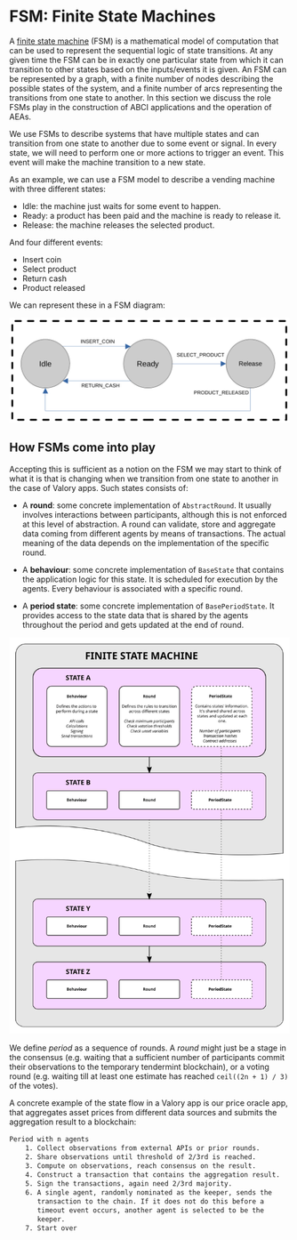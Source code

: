 # FSM: Finite State Machines

A [finite state machine](https://en.wikipedia.org/wiki/Finite-state_machine) (FSM) is a mathematical model of computation that can be
used to represent the sequential logic of state transitions. At any given time
the FSM can be in exactly one particular state from which it can transition to
other states based on the inputs/events it is given. An FSM can be represented by a
graph, with a finite number of nodes describing the possible states of the
system, and a finite number of arcs representing the transitions from one state
to another. In this section we discuss the role FSMs play in the construction
of ABCI applications and the operation of AEAs.

We use FSMs to describe systems that have multiple states and can transition from one state to another due to some event or signal. In every state, we will need to perform one or more actions to trigger an event. This event will make the machine transition to a new state.

As an example, we can use a FSM model to describe a vending machine with three different states:

- Idle: the machine just waits for some event to happen.
- Ready: a product has been paid and the machine is ready to release it.
- Release: the machine releases the selected product.

And four different events:

- Insert coin
- Select product
- Return cash
- Product released


We can represent these in a FSM diagram:


![](./images/vending_machine_fsm.png)

## How FSMs come into play

Accepting this is sufficient as a notion on the FSM we may start to think of
what it is that is changing when we transition from one state to another in the case of Valory apps. Such states consists of:

- A **round**: some concrete implementation of `AbstractRound`. It usually involves
  interactions between participants, although this is not enforced
  at this level of abstraction. A round can validate, store and aggregate data
  coming from different agents by means of transactions. The actual meaning of
  the data depends on the implementation of the specific round.

- A **behaviour**: some concrete implementation of `BaseState` that contains the application logic for this state. It is scheduled for
  execution by the agents. Every behaviour is associated with a specific round.

- A **period state**: some concrete implementation of `BasePeriodState`. It provides
  access to the state data that is shared by the agents throughout the period
  and gets updated at the end of round.


![](./images/fsm.svg)


We define _period_ as a sequence of rounds. A _round_ might just be a stage in
the consensus (e.g. waiting that a sufficient number of participants commit their
observations to the temporary tendermint blockchain), or a voting round (e.g.
waiting till at least one estimate has reached `ceil((2n + 1) / 3)` of the votes).

A concrete example of the state flow in a Valory app is our price oracle app, that aggregates asset prices from different data sources and submits the aggregation result to a blockchain:
>
    Period with n agents
        1. Collect observations from external APIs or prior rounds.
        2. Share observations until threshold of 2/3rd is reached.
        3. Compute on observations, reach consensus on the result.
        4. Construct a transaction that contains the aggregation result.
        5. Sign the transactions, again need 2/3rd majority.
        6. A single agent, randomly nominated as the keeper, sends the
           transaction to the chain. If it does not do this before a
           timeout event occurs, another agent is selected to be the
           keeper.
        7. Start over
>